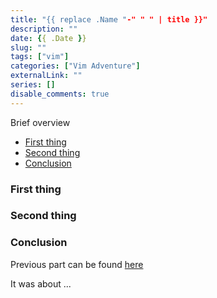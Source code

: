 ```yaml
---
title: "{{ replace .Name "-" " " | title }}"
description: ""
date: {{ .Date }}
slug: ""
tags: ["vim"]
categories: ["Vim Adventure"]
externalLink: ""
series: []
disable_comments: true
---
```


Brief overview 

<!-- vim-markdown-toc GFM -->

* [First thing](#first-thing)
* [Second thing](#second-thing)
* [Conclusion](#conclusion)

<!-- vim-markdown-toc -->
 

### First thing

### Second thing

### Conclusion

Previous part can be found [here](LINK)

It was about ...
